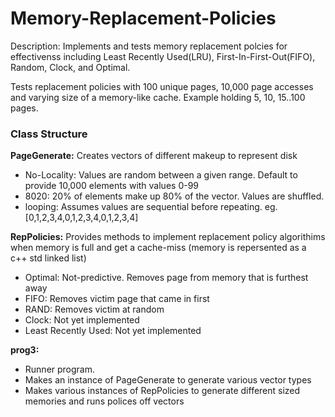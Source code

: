 # Memory-Replacement-Policies
Description: Implements and tests memory replacement polcies for effectivenss including Least Recently Used(LRU), First-In-First-Out(FIFO), Random, Clock, and Optimal.

Tests replacement policies with 100 unique pages, 10,000 page accesses and varying size of a memory-like cache. Example holding 5, 10, 15..100 pages.

### Class Structure
**PageGenerate:** 
Creates vectors of different makeup to represent disk
   - No-Locality: Values are random between a given range. Default to provide 10,000 elements with values 0-99
  - 8020: 20% of elements make up 80% of the vector. Values are shuffled.
  - looping: Assumes values are sequential before repeating. eg. [0,1,2,3,4,0,1,2,3,4,0,1,2,3,4]
  
**RepPolicies:**
Provides methods to implement replacement policy algorithims when memory is full and get a cache-miss
(memory is repersented as a c++ std linked list)
- Optimal: Not-predictive. Removes page from memory that is furthest away
- FIFO: Removes victim page that came in first
- RAND: Removes victim at random
- Clock: Not yet implemented
- Least Recently Used: Not yet implemented

**prog3:**
- Runner program.
- Makes an instance of PageGenerate to generate various vector types
- Makes various instances of RepPolicies to generate different sized memories and runs polices off vectors
